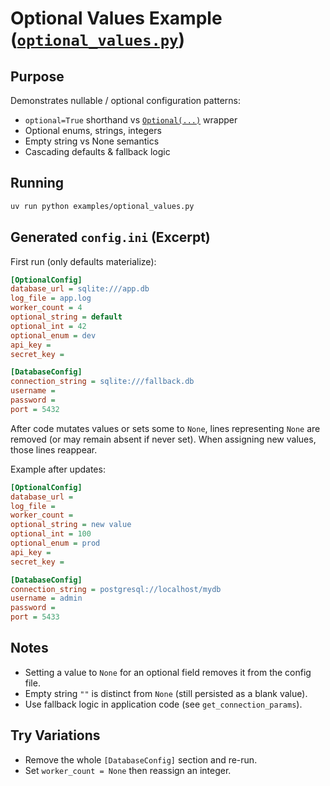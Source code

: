 # Optional Values Example ([`optional_values.py`](https://github.com/HEROgold/confkit/blob/master/examples/optional_values.py))

## Purpose

Demonstrates nullable / optional configuration patterns:

- `optional=True` shorthand vs [`Optional(...)`](pdoc:confkit.Optional) wrapper
- Optional enums, strings, integers
- Empty string vs None semantics
- Cascading defaults & fallback logic

## Running

```bash
uv run python examples/optional_values.py
```

## Generated `config.ini` (Excerpt)

First run (only defaults materialize):

```ini
[OptionalConfig]
database_url = sqlite:///app.db
log_file = app.log
worker_count = 4
optional_string = default
optional_int = 42
optional_enum = dev
api_key = 
secret_key = 

[DatabaseConfig]
connection_string = sqlite:///fallback.db
username = 
password = 
port = 5432
```

After code mutates values or sets some to `None`, lines representing `None` are removed (or may remain absent if never set). When assigning new values, those lines reappear.

Example after updates:

```ini
[OptionalConfig]
database_url = 
log_file = 
worker_count = 
optional_string = new value
optional_int = 100
optional_enum = prod
api_key = 
secret_key = 

[DatabaseConfig]
connection_string = postgresql://localhost/mydb
username = admin
password = 
port = 5433
```

## Notes

- Setting a value to `None` for an optional field removes it from the config file.
- Empty string `""` is distinct from `None` (still persisted as a blank value).
- Use fallback logic in application code (see `get_connection_params`).

## Try Variations

- Remove the whole `[DatabaseConfig]` section and re-run.
- Set `worker_count = None` then reassign an integer.
